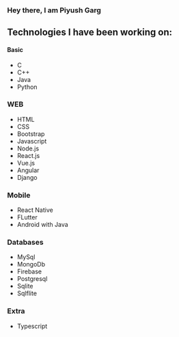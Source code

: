 ### Hey there, I am Piyush Garg

## Technologies I have been working on:

#### Basic
- C
- C++
- Java
- Python

### WEB
- HTML
- CSS
- Bootstrap
- Javascript
- Node.js
- React.js
- Vue.js
- Angular
- Django

### Mobile
- React Native
- FLutter
- Android with Java

### Databases
- MySql
- MongoDb
- Firebase
- Postgresql
- Sqlite
- Sqlflite

### Extra
- Typescript
